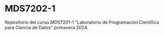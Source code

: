 # MDS7202-1
Repositorio del curso MDS7201-1 "Laboratorio de Programación Científica para Ciencia de Datos" primavera 2024.
